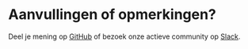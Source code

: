 # Aanvullingen of opmerkingen?

Deel je mening op [GitHub](https://github.com/orgs/nl-design-system/discussions) of bezoek onze actieve community op [Slack](/slack).
